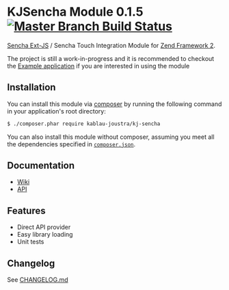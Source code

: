 KJSencha Module 0.1.5 [![Master Branch Build Status](https://secure.travis-ci.org/KablauJoustra/KJSencha.png?branch=master)](http://travis-ci.org/KablauJoustra/KJSencha)
======================

[Sencha Ext-JS](http://www.sencha.com/products/extjs/) / Sencha Touch Integration Module
for [Zend Framework 2](http://framework.zend.com/).

The project is still a work-in-progress and it is recommended 
to checkout the [Example application](https://github.com/KablauJoustra/KJSenchaExample) if you 
are interested in using the module

## Installation

You can install this module via [composer](https://getcomposer.org/) by running the following
command in your application's root directory:

```sh
$ ./composer.phar require kablau-joustra/kj-sencha
```

You can also install this module without composer, assuming you meet all the dependencies
specified in [`composer.json`](https://github.com/KablauJoustra/KJSencha/blob/master/composer.json).

## Documentation

- [Wiki](https://github.com/KablauJoustra/KJSencha/wiki)
- [API](http://ci.razko.nl/job/KJSencha/Documentation/index.html)

## Features

- Direct API provider
- Easy library loading
- Unit tests

Changelog
----------
See [CHANGELOG.md](https://github.com/KablauJoustra/KJSencha/blob/master/CHANGELOG.md)
